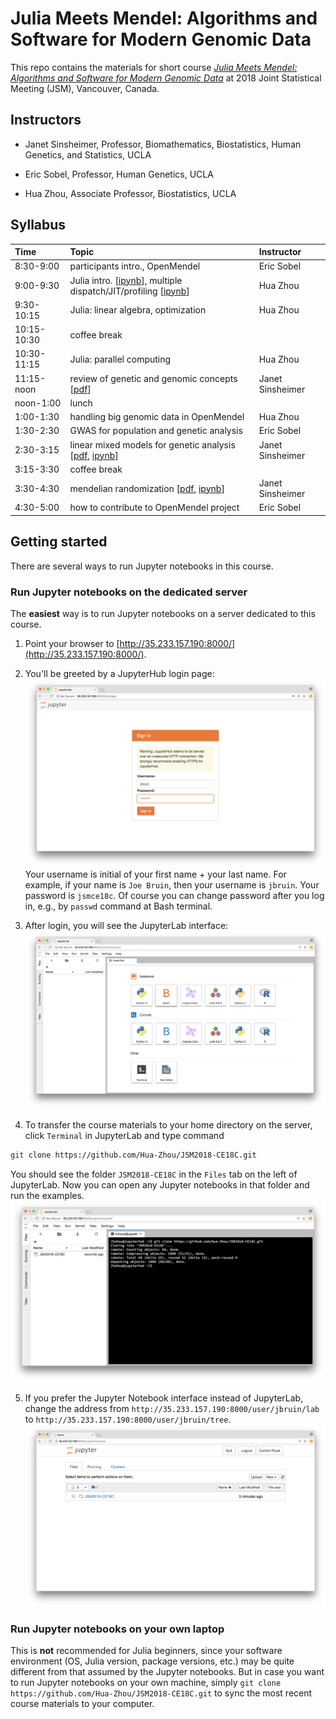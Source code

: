 # Julia Meets Mendel: Algorithms and Software for Modern Genomic Data

This repo contains the materials for short course [_Julia Meets Mendel: Algorithms and Software for Modern Genomic Data_](http://ww2.amstat.org/meetings/jsm/2018/onlineprogram/ActivityDetails.cfm?SessionID=215388) at 2018 Joint Statistical Meeting (JSM), Vancouver, Canada.

## Instructors

* Janet Sinsheimer, Professor, Biomathematics, Biostatistics, Human Genetics, and Statistics, UCLA  

* Eric Sobel, Professor, Human Genetics, UCLA  

* Hua Zhou, Associate Professor, Biostatistics, UCLA  

## Syllabus

| Time | Topic | Instructor |  
|:-----------|:------------|:------------|  
| 8:30-9:00 | participants intro., OpenMendel | Eric Sobel |  
| 9:00-9:30 | Julia intro. \[[ipynb](./lectures/02-juliaintro/juliaintro.ipynb)\], multiple dispatch/JIT/profiling \[[ipynb](./lectures/02-juliafun/juliafun.ipynb)\] | Hua Zhou |  
| 9:30-10:15 | Julia: linear algebra, optimization | Hua Zhou |  
| 10:15-10:30 | coffee break | |  
| 10:30-11:15 | Julia: parallel computing | Hua Zhou |  
| 11:15-noon | review of genetic and genomic concepts \[[pdf](./lectures/09-geneticsreview/reviewofGGconcepts07212018.pdf)\] | Janet Sinsheimer |  
| noon-1:00 | lunch | |  
| 1:00-1:30 | handling big genomic data in OpenMendel | Hua Zhou |  
| 1:30-2:30 | GWAS for population and genetic analysis | Eric Sobel |  
| 2:30-3:15 | linear mixed models for genetic analysis \[[pdf](./lectures/12-lmm/linearmixedmodelJSM07302018.pdf), [ipynb](./lectures/12-lmm/LMM07132018JSM.ipynb)\] | Janet Sinsheimer |  
| 3:15-3:30 | coffee break | |  
| 3:30-4:30 | mendelian randomization \[[pdf](./lectures/13-mr/MendelRandom07302018JSM.pdf), [ipynb](./lectures/13-mr/MR_VCMnotebookWGCAC07102018.ipynb)\] | Janet Sinsheimer |  
| 4:30-5:00 | how to contribute to OpenMendel project | Eric Sobel |  

## Getting started

There are several ways to run Jupyter notebooks in this course.

### Run Jupyter notebooks on the dedicated server

The **easiest** way is to run Jupyter notebooks on a server dedicated to this course.  

1. Point your browser to [http://35.233.157.190:8000/](http://35.233.157.190:8000/).  

2. You'll be greeted by a JupyterHub login page:  
![](./jupyterlab_login.png)
Your username is initial of your first name + your last name. For example, if your name is `Joe Bruin`, then your username is `jbruin`. Your password is `jsmce18c`. Of course you can change password after you log in, e.g., by `passwd` command at Bash terminal.

3. After login, you will see the JupyterLab interface:
![](./jupyterlab_home.png)

4. To transfer the course materials to your home directory on the server, click `Terminal` in JupyterLab and type command
```bash
git clone https://github.com/Hua-Zhou/JSM2018-CE18C.git
```
You should see the folder `JSM2018-CE18C` in the `Files` tab on the left of JupyterLab. Now you can open any Jupyter notebooks in that folder and run the examples.
![](./jupyterlab_gitclone.png)

5. If you prefer the Jupyter Notebook interface instead of JupyterLab, change the address from `http://35.233.157.190:8000/user/jbruin/lab` to `http://35.233.157.190:8000/user/jbruin/tree`.  
![](./jupyternb_home.png)

### Run Jupyter notebooks on your own laptop

This is **not** recommended for Julia beginners, since your software environment (OS, Julia version, package versions, etc.) may be quite different from that assumed by the Jupyter notebooks. But in case you want to run Jupyter notebooks on your own machine, simply `git clone https://github.com/Hua-Zhou/JSM2018-CE18C.git` to sync the most recent course materials to your computer.
